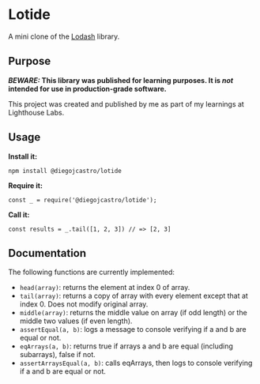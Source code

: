 # Lotide

A mini clone of the [Lodash](https://lodash.com) library.

## Purpose

**_BEWARE:_ This library was published for learning purposes. It is _not_ intended for use in production-grade software.**

This project was created and published by me as part of my learnings at Lighthouse Labs. 

## Usage

**Install it:**

`npm install @diegojcastro/lotide`

**Require it:**

`const _ = require('@diegojcastro/lotide');`

**Call it:**

`const results = _.tail([1, 2, 3]) // => [2, 3]`

## Documentation

The following functions are currently implemented:

* `head(array)`: returns the element at index 0 of array.
* `tail(array)`: returns a copy of array with every element except that at index 0. Does not modify original array.
* `middle(array)`: returns the middle value on array (if odd length) or the middle two values (if even length).
* `assertEqual(a, b)`: logs a message to console verifying if a and b are equal or not.
* `eqArrays(a, b)`: returns true if arrays a and b are equal (including subarrays), false if not.
* `assertArraysEqual(a, b)`: calls eqArrays, then logs to console verifying if a and b are equal or not.